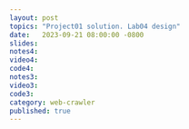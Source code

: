 ```yaml
---
layout: post
topics: "Project01 solution. Lab04 design"
date:   2023-09-21 08:00:00 -0800
slides: 
notes4: 
video4: 
code4: 
notes3: 
video3: 
code3: 
category: web-crawler
published: true
---
```

